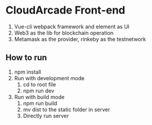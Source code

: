 # CloudArcade Front-end

1. Vue-cli webpack framework and element as UI
2. Web3 as the lib for blockchain operation
3. Metamask as the provider, rinkeby as the testnetwork

## How to run
1. npm install
2. Run with development mode
   1. cd to root file
   2. npm run dev
3. Run with build mode
   1. npm run build
   2. mv dist to the static folder in server
   3. Directly run server